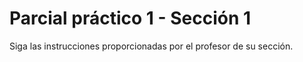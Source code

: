 # Parcial práctico 1 - Sección 1

Siga las instrucciones proporcionadas por el profesor de su sección.
